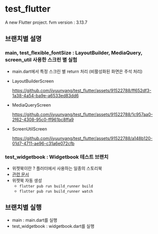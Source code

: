 # test_flutter

A new Flutter project.
fvm version : 3.13.7

## 브랜치별 설명
### main, test_flexible_fontSize : LayoutBuilder, MediaQuery, screen_util 사용한 스크린 별 실험
- main.dart에서 특정 스크린 별 return 처리 (비활성화된 화면은 주석 처리)
- LayoutBuilderScreen

  https://github.com/jiyuunyang/test_flutter/assets/91522788/ff652df3-1a38-4a54-ba9e-a6533ed83dd6

- MediaQueryScreen

  https://github.com/jiyuunyang/test_flutter/assets/91522788/1c957aa0-2f62-4308-95c0-ff961bc8ffa9

- ScreenUtilScreen

  https://github.com/jiyuunyang/test_flutter/assets/91522788/a148b120-01d7-4711-ae96-c31a6e072cfb


### test_widgetbook : Widgetbook 테스트 브랜치 
- 위젯북이란 ? 플러터에서 사용하는 일종의 스토리북
- [관련 문서](https://docs.widgetbook.io/)
- 위젯북 자동 생성
  - ```flutter pub run build_runner build```
  - ```flutter pub run build_runner watch```

## 브랜치별 실행
- main : main.dart를 실행
- test_widgetbook : widgetbook.dart를 실행
